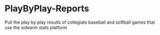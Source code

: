 # PlayByPlay-Reports
Pull the play by play results of collegiate baseball and softball games that use the sidearm stats platform 
